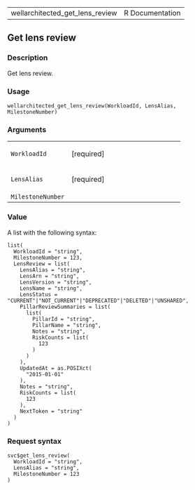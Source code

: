 <table style="width: 100%;">
<tbody>
<tr class="odd">
<td>wellarchitected_get_lens_review</td>
<td style="text-align: right;">R Documentation</td>
</tr>
</tbody>
</table>

## Get lens review

### Description

Get lens review.

### Usage

    wellarchitected_get_lens_review(WorkloadId, LensAlias, MilestoneNumber)

### Arguments

<table>
<colgroup>
<col style="width: 35%" />
<col style="width: 65%" />
</colgroup>
<tbody>
<tr class="odd">
<td><code
id="wellarchitected_get_lens_review_:_WorkloadId">WorkloadId</code></td>
<td><p>[required]</p></td>
</tr>
<tr class="even">
<td><code
id="wellarchitected_get_lens_review_:_LensAlias">LensAlias</code></td>
<td><p>[required]</p></td>
</tr>
<tr class="odd">
<td><code
id="wellarchitected_get_lens_review_:_MilestoneNumber">MilestoneNumber</code></td>
<td></td>
</tr>
</tbody>
</table>

### Value

A list with the following syntax:

    list(
      WorkloadId = "string",
      MilestoneNumber = 123,
      LensReview = list(
        LensAlias = "string",
        LensArn = "string",
        LensVersion = "string",
        LensName = "string",
        LensStatus = "CURRENT"|"NOT_CURRENT"|"DEPRECATED"|"DELETED"|"UNSHARED",
        PillarReviewSummaries = list(
          list(
            PillarId = "string",
            PillarName = "string",
            Notes = "string",
            RiskCounts = list(
              123
            )
          )
        ),
        UpdatedAt = as.POSIXct(
          "2015-01-01"
        ),
        Notes = "string",
        RiskCounts = list(
          123
        ),
        NextToken = "string"
      )
    )

### Request syntax

    svc$get_lens_review(
      WorkloadId = "string",
      LensAlias = "string",
      MilestoneNumber = 123
    )
